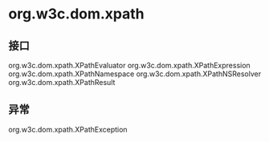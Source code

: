 # org.w3c.dom.xpath

## 接口

org.w3c.dom.xpath.XPathEvaluator
org.w3c.dom.xpath.XPathExpression
org.w3c.dom.xpath.XPathNamespace
org.w3c.dom.xpath.XPathNSResolver
org.w3c.dom.xpath.XPathResult

## 异常

org.w3c.dom.xpath.XPathException




